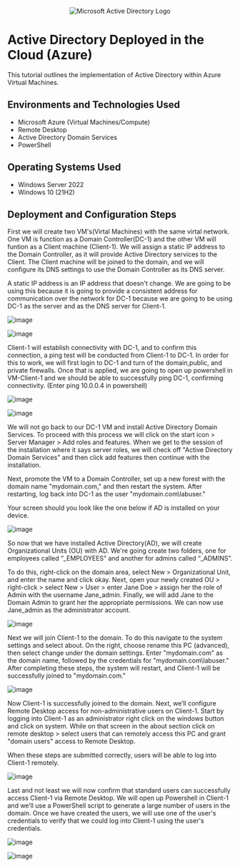 <p align="center">
<img src="https://i.imgur.com/pU5A58S.png" alt="Microsoft Active Directory Logo"/>
</p>

<h1> Active Directory Deployed in the Cloud (Azure)</h1>
This tutorial outlines the implementation of Active Directory within Azure Virtual Machines.<br />

<h2>Environments and Technologies Used</h2>

- Microsoft Azure (Virtual Machines/Compute)
- Remote Desktop
- Active Directory Domain Services
- PowerShell

<h2>Operating Systems Used </h2>

- Windows Server 2022
- Windows 10 (21H2)

<h2>Deployment and Configuration Steps</h2>

First we will create two VM's(Virtal Machines) with the same virtal network. One VM is function as a Domain Controller(DC-1) and the other VM will funtion as a Client machine (Client-1). We will assign a static IP address to the Domain Controller, as it will provide Active Directory services to the Client. The Client machine will be joined to the domain, and we will configure its DNS settings to use the Domain Controller as its DNS server.

A static IP address is an IP address that doesn't change. We are going to be using this because it is going to provide a consistent address for communication over the network for DC-1 because we are going to be using DC-1 as the server and as the DNS server for Client-1.
<p>
  
![image](https://github.com/user-attachments/assets/a747979e-83b9-4721-830d-8d64e09157a7)

</p>
<p>

![image](https://github.com/user-attachments/assets/c129f076-b3bd-426a-aad4-f9a4df701a52)

Client-1 will establish connectivity with DC-1, and to confirm this connection, a ping test will be conducted from Client-1 to DC-1. In order for this to work, we will first login to DC-1 and turn of the domain,public, and private firewalls. Once that is applied, we are going to open up powershell in VM-Client-1 and we should be able to successfully ping DC-1, confirming connectivity. (Enter ping 10.0.0.4 in powershell)
</p>

<p>
  
![image](https://github.com/user-attachments/assets/b70012a5-f04b-446c-9191-1b62859485ab)

![image](https://github.com/user-attachments/assets/c69fc5a1-8772-4694-81d0-77d30a526d24)

</p>
<p>
We will not go back to our DC-1 VM and install Active Directory Domain Services. To proceed with this process we will click on the start icon > Server Manager > Add roles and features. When we get to the session of the installation where it says server roles, we will check off "Active Directory Domain Services" and then click add features then continue with the installation. 

Next, promote the VM to a Domain Controller, set up a new forest with the domain name "mydomain.com," and then restart the system. After restarting, log back into DC-1 as the user "mydomain.com\labuser."

Your screen should you look like the one below if AD is installed on your device.
</p>

<p>
  
![image](https://github.com/user-attachments/assets/7b9ed7b5-0d1f-4926-84cd-0e2966a05b9a)

</p>
<p>
So now that we have installed Active Directory(AD), we will create Organizational Units (OU) with AD. We're going create two folders, one for employees called “_EMPLOYEES” and another for admins called “_ADMINS”.

To do this, right-click on the domain area, select New > Organizational Unit, and enter the name and click okay. Next, open your newly created OU > right-click > select New > User > enter Jane Doe > assign her the role of Admin with the username Jane_admin. Finally, we will add Jane to the Domain Admin to grant her the appropriate permissions. We can now use Jane_admin as the administrator account.

![image](https://github.com/user-attachments/assets/7c8420c9-35b5-4d9e-bfcd-b2adab34b117)
</p>

Next we will join Client-1 to the domain. To do this navigate to the system settings and select about. On the right, choose rename this PC (advanced), then select change under the domain settings. Enter "mydomain.com" as the domain name, followed by the credentials for "mydomain.com\labuser." After completing these steps, the system will restart, and Client-1 will be successfully joined to "mydomain.com."

![image](https://github.com/user-attachments/assets/119410dd-38b6-46ee-8535-417d69b1329a)

Now Client-1 is successfully joined to the domain. Next, we’ll configure Remote Desktop access for non-administrative users on Client-1. Start by logging into Client-1 as an administrator right click on the windows button and click on system. While on that screen in the about section click on remote desktop > select users that can remotely access this PC and grant "domain users" access to Remote Desktop. 

When these steps are submitted correctly, users will be able to log into Client-1 remotely.

![image](https://github.com/user-attachments/assets/0c745116-e183-4867-8864-cc2d4e514442)

Last and not least we will now confirm that standard users can successfully access Client-1 via Remote Desktop. We will open up Powershell in Client-1 and we’ll use a PowerShell script to generate a large number of users in the domain. Once we have created the users, we will use one of the user's credentials to verify that we could log into Client-1 using the user's credentials.

![image](https://github.com/user-attachments/assets/1722679e-20e2-4d4a-affc-f70f298ac7e2)

![image](https://github.com/user-attachments/assets/39319d2f-c822-47e4-b46d-b6012f897260)
